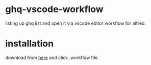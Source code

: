 # ghq-vscode-workflow

listing up ghq list and open it via vscode editor workflow for alfred.

# installation
download from [here](https://github.com/mkusaka/ghq-vscode-workflow/blob/master/ghq-vscode-workflow.alfredworkflow?raw=true) and click .workflow file.
